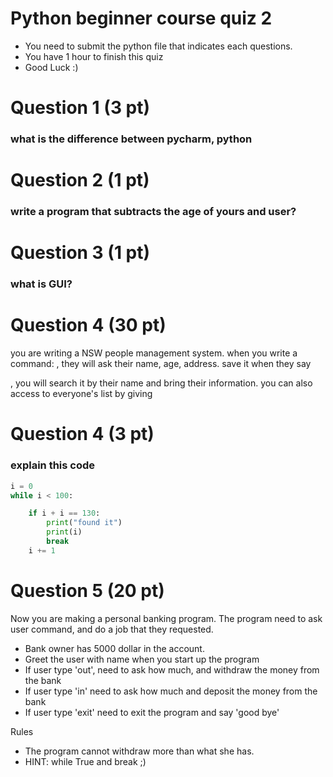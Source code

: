 # Python beginner course quiz 2

- You need to submit the python file that indicates each questions.
- You have 1 hour to finish this quiz
- Good Luck :)

# Question 1 (3 pt)
### what is the difference between pycharm, python

# Question 2 (1 pt)
### write a program that subtracts the age of yours and user?

# Question 3 (1 pt)
### what is GUI?

# Question 4 (30 pt)
you are writing a NSW people management system.
when you write a command: <save>, they will ask their name, age, address. save it
when they say <search>, you will search it by their name and bring their information.
you can also access to everyone's list by giving


# Question 4 (3 pt)
### explain this code

```python
i = 0
while i < 100:

    if i + i == 130:
        print("found it")
        print(i)
        break
    i += 1
```


# Question 5 (20 pt)
Now you are making a personal banking program.
The program need to ask user command, and do a job that they requested.

- Bank owner has 5000 dollar in the account.
- Greet the user with name when you start up the program
- If user type 'out', need to ask how much, and withdraw the money from the bank
- If user type 'in' need to ask how much and deposit the money from the bank
- If user type 'exit' need to exit the program and say 'good bye'

Rules
- The program cannot withdraw more than what she has.
- HINT: while True and break ;)

```
